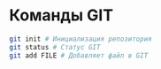 # Команды GIT
```bash
git init # Инициализация репозитория
git status # Статус GIT
git add FILE # Добавляет файл в GIT

```

